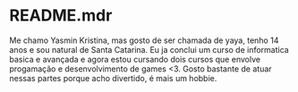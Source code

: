 # README.mdr
Me chamo Yasmin Kristina, mas gosto de ser chamada de yaya, tenho 14 anos e sou natural de Santa Catarina. Eu ja conclui um curso de informatica basica e avançada e agora estou cursando dois cursos que envolve progamação e desenvolvimento de games &lt;3. Gosto bastante de atuar nessas partes porque acho divertido, é mais um hobbie.
